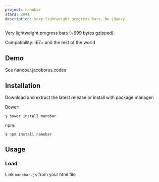 ```yaml
---
project: nanobar
stars: 2841
description: Very lightweight progress bars. No jQuery
---
```


Very lightweight progress bars (~699 bytes gzipped).

Compatibility: iE7+ and the rest of the world

Demo
----

See nanobar.jacoborus.codes

Installation
------------

Download and extract the latest release or install with package manager:

Bower:

```
$ bower install nanobar
```

npm:

```
$ npm install nanobar
```

Usage
-----

### Load

Link `nanobar.js` from your html file

<script src\="path/to/nanobar.min.js"\></script\>

or require it:

var Nanobar \= require('path/to/nanobar');

### Generate progressbar

var nanobar \= new Nanobar( options );

**options**

-   `id` `<String>`: (optional) id for **nanobar** div
-   `classname` `<String>`: (optional) class for **nanobar** div
-   `target` `<DOM Element>`: (optional) Where to put the progress bar, **nanobar** will be fixed to top of document if no `target` is passed

### Move bar

Resize the bar with `nanobar.go(percentage)`

**arguments**

-   `percentage` `<Number>` : percentage width of nanobar

Example
-------

Create bar

var options \= {
	classname: 'my-class',
  id: 'my-id',
	target: document.getElementById('myDivId')
};

var nanobar \= new Nanobar( options );

//move bar
nanobar.go( 30 ); // size bar 30%
nanobar.go( 76 ); // size bar 76%

// size bar 100% and and finish
nanobar.go(100);

### Customize bars

Nanobar injects a style tag in your HTML head. Bar divs has class `.bar`, and its containers `.nanobar`, so you can overwrite its values.

Default css:

.nanobar {
  width: 100%;
  height: 4px;
  z-index: 9999;
  top:0
}
.bar {
  width: 0;
  height: 100%;
  transition: height .3s;
  background:#000;
}

You should know what to do with that ;)

  
  

* * *

© 2016 jacoborus - Released under MIT License
